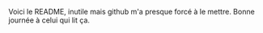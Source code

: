 Voici le README, inutile mais github m'a presque forcé à le mettre.
Bonne journée à celui qui lit ça.
